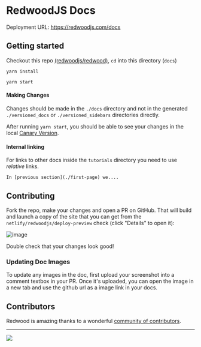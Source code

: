 <!--@@joggrdoc@@-->
<!-- @joggr:version(v1):end -->
<!-- @joggr:warning:start -->
<!-- 
  _   _   _    __        __     _      ____    _   _   ___   _   _    ____     _   _   _ 
 | | | | | |   \ \      / /    / \    |  _ \  | \ | | |_ _| | \ | |  / ___|   | | | | | |
 | | | | | |    \ \ /\ / /    / _ \   | |_) | |  \| |  | |  |  \| | | |  _    | | | | | |
 |_| |_| |_|     \ V  V /    / ___ \  |  _ <  | |\  |  | |  | |\  | | |_| |   |_| |_| |_|
 (_) (_) (_)      \_/\_/    /_/   \_\ |_| \_\ |_| \_| |___| |_| \_|  \____|   (_) (_) (_)
                                                              
This document is managed by Joggr. Editing this document could break Joggr's core features, i.e. our 
ability to auto-maintain this document. Please use the Joggr editor to edit this document 
(link at bottom of the page).
-->
<!-- @joggr:warning:end -->
# RedwoodJS Docs

Deployment URL: https://redwoodjs.com/docs

## Getting started

Checkout this repo [(redwoodjs/redwood)](https://github.com/redwoodjs/redwood), `cd` into this directory (`docs`)

```
yarn install

yarn start
```

#### Making Changes

Changes should be made in the `./docs` directory and not in the generated `./versioned_docs` or `./versioned_sidebars` directories directly.

After running `yarn start`, you should be able to see your changes in the local [Canary Version](http://localhost:3000/docs/canary/index).

#### Internal linking

For links to other docs inside the `tutorials` directory you need to use *relative* links.

```
In [previous section](./first-page) we....
```

## Contributing

Fork the repo, make your changes and open a PR on GitHub. That will build and launch a copy of the site that you can get from the `netlify/redwoodjs/deploy-preview` check (click "Details" to open it):

![image](https://user-images.githubusercontent.com/300/76569613-c4421000-6470-11ea-8223-eb98504e6994.png)

Double check that your changes look good!

### Updating Doc Images
To update any images in the doc, first upload your screenshot into a comment textbox in your PR. Once it's uploaded, you can open the image in a new tab and use the github url as a image link in your docs.

## Contributors

Redwood is amazing thanks to a wonderful [community of contributors](https://github.com/redwoodjs/redwood/blob/main/README.md#contributors).

<!-- @joggr:editLink(67f37754-6768-44ad-80aa-d33e8995cdfc):start -->
---
<a href="https://app.joggr.io/app/documents/67f37754-6768-44ad-80aa-d33e8995cdfc/edit" alt="Edit doc on Joggr">
  <img src="https://storage.googleapis.com/joggr-public-assets/github/badges/edit-document-badge.svg" />
</a>
<!-- @joggr:editLink(67f37754-6768-44ad-80aa-d33e8995cdfc):end -->